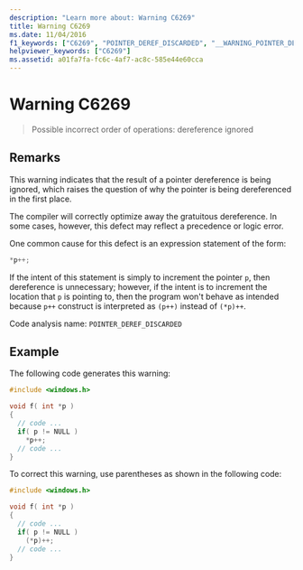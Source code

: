 ```yaml
---
description: "Learn more about: Warning C6269"
title: Warning C6269
ms.date: 11/04/2016
f1_keywords: ["C6269", "POINTER_DEREF_DISCARDED", "__WARNING_POINTER_DEREF_DISCARDED"]
helpviewer_keywords: ["C6269"]
ms.assetid: a01fa7fa-fc6c-4af7-ac8c-585e44e60cca
---
```

# Warning C6269

> Possible incorrect order of operations: dereference ignored

## Remarks

This warning indicates that the result of a pointer dereference is being ignored, which raises the question of why the pointer is being dereferenced in the first place.

The compiler will correctly optimize away the gratuitous dereference. In some cases, however, this defect may reflect a precedence or logic error.

One common cause for this defect is an expression statement of the form:

```cpp
*p++;
```

If the intent of this statement is simply to increment the pointer `p`, then dereference is unnecessary; however, if the intent is to increment the location that `p` is pointing to, then the program won't behave as intended because `p++` construct is interpreted as `(p++)` instead of `(*p)++`.

Code analysis name: `POINTER_DEREF_DISCARDED`

## Example

The following code generates this warning:

```cpp
#include <windows.h>

void f( int *p )
{
  // code ...
  if( p != NULL )
    *p++;
  // code ...
}
```

To correct this warning, use parentheses as shown in the following code:

```cpp
#include <windows.h>

void f( int *p )
{
  // code ...
  if( p != NULL )
    (*p)++;
  // code ...
}
```
